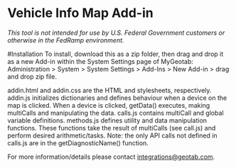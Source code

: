 # Vehicle Info Map Add-in

_This tool is not intended for use by U.S. Federal Government customers or otherwise in the FedRamp environment._

#Installation
To install, download this as a zip folder, then drag and drop it as a new Add-in within the System Settings page of MyGeotab:
Administration > System > System Settings > Add-Ins > New Add-in > drag and drop zip file.

addin.html and addin.css are the HTML and stylesheets, respectively.
addin.js initializes dictionaries and defines behaviour when a device on the map is clicked. When a device is clicked, getData() executes, making multiCalls and manipulating the data.
calls.js contains multiCall and global variable definitions.
methods.js defines utility and data manipulation functions. These functions take the result of multiCalls (see call.js) and perform desired arithmetic/tasks. Note: the only API
calls not defined in calls.js are in the getDiagnosticName() function.

For more information/details please contact integrations@geotab.com.
